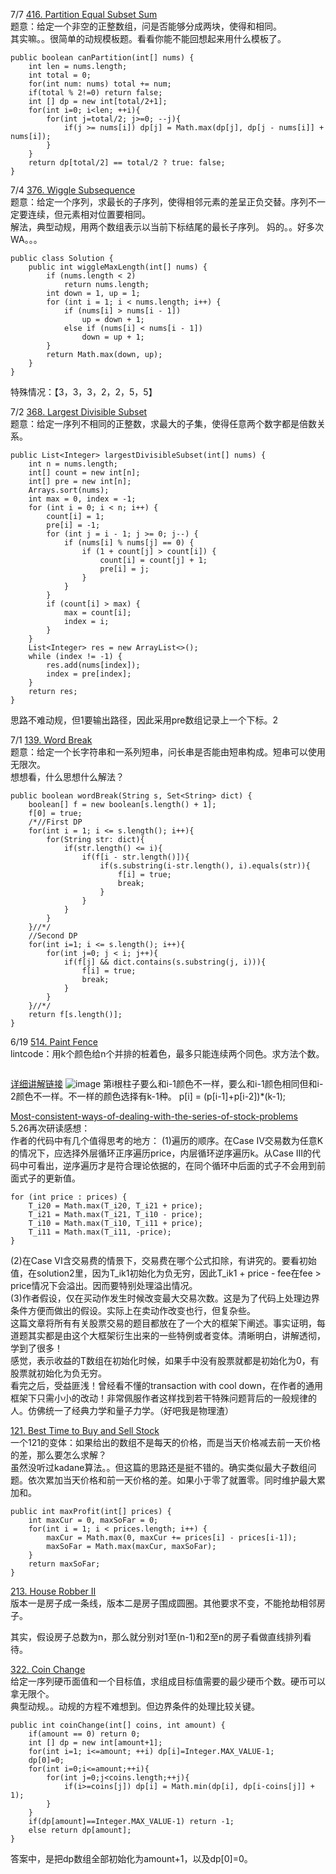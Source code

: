 7/7 [416. Partition Equal Subset Sum](https://leetcode.com/problems/longest-valid-parentheses/description/)<br>
题意：给定一个非空的正整数组，问是否能够分成两块，使得和相同。<br>
其实嘛。。很简单的动规模板题。看看你能不能回想起来用什么模板了。
```
public boolean canPartition(int[] nums) {
    int len = nums.length;
    int total = 0;
    for(int num: nums) total += num;
    if(total % 2!=0) return false;
    int [] dp = new int[total/2+1];
    for(int i=0; i<len; ++i){
        for(int j=total/2; j>=0; --j){
            if(j >= nums[i]) dp[j] = Math.max(dp[j], dp[j - nums[i]] + nums[i]);
        }
    }
    return dp[total/2] == total/2 ? true: false;
}
```

7/4 [376. Wiggle Subsequence](https://leetcode.com/problems/wiggle-subsequence/description/)<br>
题意：给定一个序列，求最长的子序列，使得相邻元素的差呈正负交替。序列不一定要连续，但元素相对位置要相同。<br>
解法，典型动规，用两个数组表示以当前下标结尾的最长子序列。
妈的。。好多次WA。。。
```
public class Solution {
    public int wiggleMaxLength(int[] nums) {
        if (nums.length < 2)
            return nums.length;
        int down = 1, up = 1;
        for (int i = 1; i < nums.length; i++) {
            if (nums[i] > nums[i - 1])
                up = down + 1;
            else if (nums[i] < nums[i - 1])
                down = up + 1;
        }
        return Math.max(down, up);
    }
}
```
特殊情况：【3，3，3，2，2，5，5】

7/2 [368. Largest Divisible Subset](https://leetcode.com/problems/largest-divisible-subset/description/)<br>
题意：给定一序列不相同的正整数，求最大的子集，使得任意两个数字都是倍数关系。<br>

```
public List<Integer> largestDivisibleSubset(int[] nums) {
    int n = nums.length;
    int[] count = new int[n];
    int[] pre = new int[n];
    Arrays.sort(nums);
    int max = 0, index = -1;
    for (int i = 0; i < n; i++) {
        count[i] = 1;
        pre[i] = -1;
        for (int j = i - 1; j >= 0; j--) {
            if (nums[i] % nums[j] == 0) {
                if (1 + count[j] > count[i]) {
                    count[i] = count[j] + 1;
                    pre[i] = j;
                }
            }
        }
        if (count[i] > max) {
            max = count[i];
            index = i;
        }
    }
    List<Integer> res = new ArrayList<>();
    while (index != -1) {
        res.add(nums[index]);
        index = pre[index];
    }
    return res;
}
```
思路不难动规，但1要输出路径，因此采用pre数组记录上一个下标。2

7/1 [139. Word Break](https://leetcode.com/problems/word-break/description/)<br>
题意：给定一个长字符串和一系列短串，问长串是否能由短串构成。短串可以使用无限次。<br>
想想看，什么思想什么解法？
```
public boolean wordBreak(String s, Set<String> dict) {
    boolean[] f = new boolean[s.length() + 1];
    f[0] = true;
    /*//First DP
    for(int i = 1; i <= s.length(); i++){
        for(String str: dict){
            if(str.length() <= i){
                if(f[i - str.length()]){
                    if(s.substring(i-str.length(), i).equals(str)){
                        f[i] = true;
                        break;
                    }
                }
            }
        }
    }//*/
    //Second DP
    for(int i=1; i <= s.length(); i++){
        for(int j=0; j < i; j++){
            if(f[j] && dict.contains(s.substring(j, i))){
                f[i] = true;
                break;
            }
        }
    }//*/
    return f[s.length()];
}
```


6/19 [514. Paint Fence](https://www.lintcode.com/problem/paint-fence/description)<br>
lintcode：用k个颜色给n个并排的桩着色，最多只能连续两个同色。求方法个数。<br>
```
```
[详细讲解链接](http://yuanhsh.iteye.com/blog/2219891)
![image](http://m.qpic.cn/psb?/V13hu9k31D6BsB/h2fPxNVtSg.4zygk0nvtca6QSIRL1sikkXl4ihg6f9s!/b/dFkAAAAAAAAA&bo=dgO5AQAAAAARF.0!&rf=viewer_4&t=5)
第i根柱子要么和i-1颜色不一样，要么和i-1颜色相同但和i-2颜色不一样。不一样的颜色选择有k-1种。
p[i] = (p[i-1]+p[i-2])*(k-1);


[Most-consistent-ways-of-dealing-with-the-series-of-stock-problems](https://leetcode.com/problems/best-time-to-buy-and-sell-stock-with-transaction-fee/discuss/108870/Most-consistent-ways-of-dealing-with-the-series-of-stock-problems)<br>
5.26再次研读感想：<br>
作者的代码中有几个值得思考的地方：
(1)遍历的顺序。在Case IV交易数为任意K的情况下，应选择外层循环正序遍历price，内层循环逆序遍历k。从Case III的代码中可看出，逆序遍历才是符合理论依据的，在同个循环中后面的式子不会用到前面式子的更新值。
```
for (int price : prices) {
    T_i20 = Math.max(T_i20, T_i21 + price);
    T_i21 = Math.max(T_i21, T_i10 - price);
    T_i10 = Math.max(T_i10, T_i11 + price);
    T_i11 = Math.max(T_i11, -price);
}
```
(2)在Case VI含交易费的情景下，交易费在哪个公式扣除，有讲究的。要看初始值，在solution2里，因为T_ik1初始化为负无穷，因此T_ik1 + price - fee在fee > price情况下会溢出。因而要特别处理溢出情况。<br>
(3)作者假设，仅在买动作发生时候改变最大交易次数。这是为了代码上处理边界条件方便而做出的假设。实际上在卖动作改变也行，但复杂些。<br>
这篇文章将所有有关股票交易的题目都放在了一个大的框架下阐述。事实证明，每道题其实都是由这个大框架衍生出来的一些特例或者变体。清晰明白，讲解透彻，学到了很多！<br>
感觉，表示收益的T数组在初始化时候，如果手中没有股票就都是初始化为0，有股票就初始化为负无穷。<br>
看完之后，受益匪浅！曾经看不懂的transaction with cool down，在作者的通用框架下只需小小的改动！非常佩服作者这样找到若干特殊问题背后的一般规律的人。仿佛统一了经典力学和量子力学。（好吧我是物理渣）

[121. Best Time to Buy and Sell Stock](https://leetcode.com/problems/best-time-to-buy-and-sell-stock/discuss/39038/kadanes-algorithm-since-no-one-has-mentioned-about-this-so-far-in-case-if-interviewer-twists-the-input)<br>
一个121的变体：如果给出的数组不是每天的价格，而是当天价格减去前一天价格的差，那么要怎么求解？<br>
虽然没听过kadane算法。。但这篇的思路还是挺不错的。确实类似最大子数组问题。依次累加当天价格和前一天价格的差。如果小于零了就置零。同时维护最大累加和。
```
public int maxProfit(int[] prices) {
    int maxCur = 0, maxSoFar = 0;
    for(int i = 1; i < prices.length; i++) {
        maxCur = Math.max(0, maxCur += prices[i] - prices[i-1]);
        maxSoFar = Math.max(maxCur, maxSoFar);
    }
    return maxSoFar;
}
```
[213. House Robber II](https://leetcode.com/problems/house-robber-ii)<br>
版本一是房子成一条线，版本二是房子围成圆圈。其他要求不变，不能抢劫相邻房子。

其实，假设房子总数为n，那么就分别对1至(n-1)和2至n的房子看做直线排列看待。

[322. Coin Change](https://leetcode.com/problems/coin-change/description/)<br>
给定一序列硬币面值和一个目标值，求组成目标值需要的最少硬币个数。硬币可以拿无限个。<br>
典型动规。。动规的方程不难想到。但边界条件的处理比较关键。
```
public int coinChange(int[] coins, int amount) {
    if(amount == 0) return 0;
    int [] dp = new int[amount+1];
    for(int i=1; i<=amount; ++i) dp[i]=Integer.MAX_VALUE-1;
    dp[0]=0;
    for(int i=0;i<=amount;++i){
        for(int j=0;j<coins.length;++j){
            if(i>=coins[j]) dp[i] = Math.min(dp[i], dp[i-coins[j]] + 1); 
        }
    }
    if(dp[amount]==Integer.MAX_VALUE-1) return -1;
    else return dp[amount];
}
```
答案中，是把dp数组全部初始化为amount+1，以及dp[0]=0。